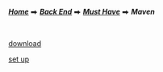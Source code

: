 [***Home***](../../../../README.md) ⮕ [***Back End***](../../README.md) ⮕ [***Must Have***](../menu.md) ⮕ ***Maven***

<br/>

[download](https://maven.apache.org/download.cgi?Preferred=ftp://ftp.osuosl.org/pub/apache/)

[set up](https://maven.apache.org/install.html)